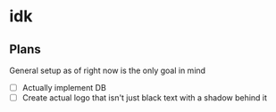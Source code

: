 # idk
## Plans

General setup as of right now is the only goal in mind

- [ ] Actually implement DB
- [ ] Create actual logo that isn't just black text with a shadow behind it